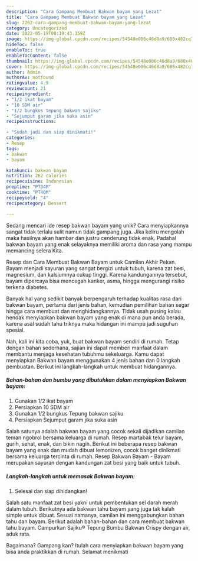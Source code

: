 ```yaml
---
description: "Cara Gampang Membuat Bakwan bayam yang Lezat"
title: "Cara Gampang Membuat Bakwan bayam yang Lezat"
slug: 2262-cara-gampang-membuat-bakwan-bayam-yang-lezat
category: Uncategorized
date: 2022-05-19T00:19:43.159Z
image: https://img-global.cpcdn.com/recipes/54548e006c46d8a9/680x482cq70/bakwan-bayam-foto-resep-utama.jpg
hideToc: false
enableToc: true
enableTocContent: false
thumbnail: https://img-global.cpcdn.com/recipes/54548e006c46d8a9/680x482cq70/bakwan-bayam-foto-resep-utama.jpg
cover: https://img-global.cpcdn.com/recipes/54548e006c46d8a9/680x482cq70/bakwan-bayam-foto-resep-utama.jpg
author: Admin
authorAv: notfound
ratingvalue: 4.9
reviewcount: 21
recipeingredient:
- "1/2 ikat bayam"
- "10 SDM air"
- "1/2 bungkus Tepung bakwan sajiku"
- "Sejumput garam jika suka asin"
recipeinstructions:

- "Sudah jadi dan siap dinikmati!"
categories:
- Resep
tags:
- bakwan
- bayam

katakunci: bakwan bayam 
nutrition: 262 calories
recipecuisine: Indonesian
preptime: "PT34M"
cooktime: "PT40M"
recipeyield: "4"
recipecategory: Dessert

---
```





Sedang mencari ide resep bakwan bayam yang unik? Cara menyiapkannya sangat tidak terlalu sulit namun tidak gampang juga. Jika keliru mengolah maka hasilnya akan hambar dan justru cenderung tidak enak. Padahal bakwan bayam yang enak selayaknya memiliki aroma dan rasa yang mampu memancing selera Kita.





Resep dan Cara Membuat Bakwan Bayam untuk Camilan Akhir Pekan. Bayam menjadi sayuran yang sangat bergizi untuk tubuh, karena zat besi, magnesium, dan kalsiumnya cukup tinggi. Karena kandungannya tersebut, bayam dipercaya bisa mencegah kanker, asma, hingga mengurangi risiko terkena diabetes.

Banyak hal yang sedikit banyak berpengaruh terhadap kualitas rasa dari bakwan bayam, pertama dari jenis bahan, kemudian pemilihan bahan segar hingga cara membuat dan menghidangkannya. Tidak usah pusing kalau hendak menyiapkan bakwan bayam yang enak di mana pun anda berada, karena asal sudah tahu triknya maka hidangan ini mampu jadi suguhan spesial.






Nah, kali ini kita coba, yuk, buat bakwan bayam sendiri di rumah. Tetap dengan bahan sederhana, sajian ini dapat memberi manfaat dalam membantu menjaga kesehatan tubuhmu sekeluarga. Kamu dapat menyiapkan Bakwan bayam menggunakan 4 jenis bahan dan 0 langkah pembuatan. Berikut ini langkah-langkah untuk membuat hidangannya.

<!--inarticleads1-->

##### Bahan-bahan dan bumbu yang dibutuhkan dalam menyiapkan Bakwan bayam:

1. Gunakan 1/2 ikat bayam
1. Persiapkan 10 SDM air
1. Gunakan 1/2 bungkus Tepung bakwan sajiku
1. Persiapkan Sejumput garam jika suka asin


Salah satunya adalah bakwan bayam yang cocok sekali dijadikan camilan teman ngobrol bersama keluarga di rumah. Resep martabak telur bayam, gurih, sehat, enak, dan bikin nagih. Berikut ini beberapa resep bakwan bayam yang enak dan mudah dibuat lemonizen, cocok banget dinikmati bersama keluarga tercinta di rumah. Resep Bakwan Bayam - Bayam merupakan sayuran dengan kandungan zat besi yang baik untuk tubuh. 

<!--inarticleads2-->

##### Langkah-langkah untuk memasak Bakwan bayam:


1. Selesai dan siap dihidangkan!

Salah satu manfaat zat besi yakni untuk pembentukan sel darah merah dalam tubuh. Berikutnya ada bakwan tahu bayam yang juga tak kalah simple untuk dibuat. Sesuai namanya, camilan ini menggabungkan bahan tahu dan bayam. Berikut adalah bahan-bahan dan cara membuat bakwan tahu bayam. Campurkan Sajiku® Tepung Bumbu Bakwan Crispy dengan air, aduk rata. 

Bagaimana? Gampang kan? Itulah cara menyiapkan bakwan bayam yang bisa anda praktikkan di rumah. Selamat menikmati
